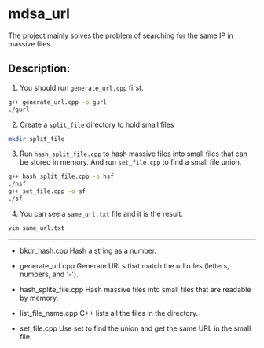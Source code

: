 # mdsa_url
The project mainly solves the problem of searching for the same IP in massive files.

## Description:

1. You should run `generate_url.cpp` first.
``` bash
g++ generate_url.cpp -o gurl
./gurl
```
2. Create a `split_file` directory to hold small files
```bash
mkdir split_file
```
3. Run `hash_split_file.cpp` to hash massive files into small files that can be stored in memory. And run `set_file.cpp` to find a small file union.
```bash
g++ hash_split_file.cpp -o hsf
./hsf
g++ set_file.cpp -o sf
./sf
```
4. You can see a `same_url.txt` file and it is the result.
```bash
vim same_url.txt
```


---

- bkdr_hash.cpp
Hash a string as a number.

- generate_url.cpp
Generate URLs that match the url rules (letters, numbers, and '-').

- hash_splite_file.cpp
Hash massive files into small files that are readable by memory.

- list_file_name.cpp
C++ lists all the files in the directory.

- set_file.cpp
Use set to find the union and get the same URL in the small file.


